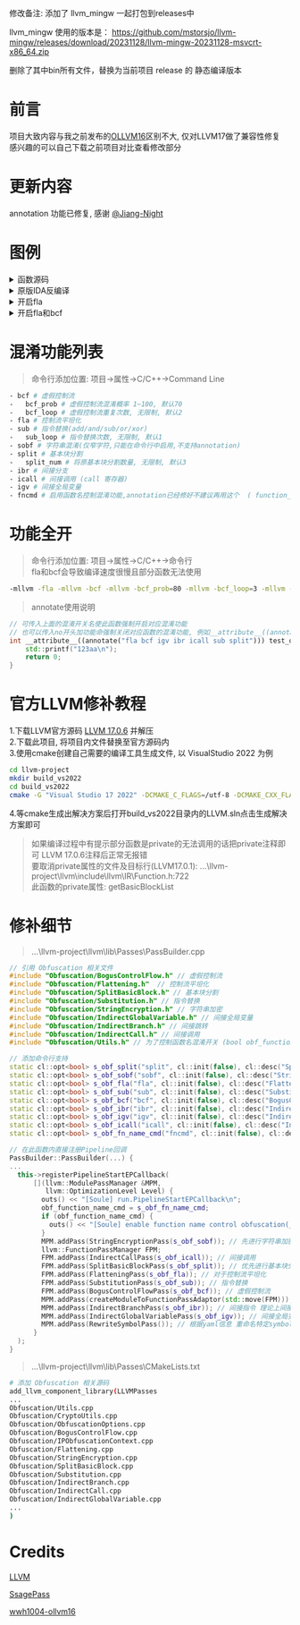 修改备注: 添加了 llvm_mingw  一起打包到releases中

llvm_mingw 使用的版本是：
https://github.com/mstorsjo/llvm-mingw/releases/download/20231128/llvm-mingw-20231128-msvcrt-x86_64.zip

删除了其中bin所有文件，替换为当前项目 release 的 静态编译版本

# 前言
项目大致内容与我之前发布的[OLLVM16](https://github.com/DreamSoule/ollvm16)区别不大, 仅对LLVM17做了兼容性修复<br>
感兴趣的可以自己下载之前项目对比查看修改部分
# 更新内容
annotation 功能已修复, 感谢 [@Jiang-Night](https://github.com/Jiang-Night)

# 图例
<details> 
<summary>函数源码</summary>
<img src="https://github.com/DreamSoule/ollvm17/blob/main/resource/fn_source.png"/>
</details>
<details> 
<summary>原版IDA反编译</summary>
<img src="https://github.com/DreamSoule/ollvm17/blob/main/resource/fn_ida.png"/>
</details>
<details> 
<summary>开启fla</summary>
<img src="https://github.com/DreamSoule/ollvm17/blob/main/resource/fn_ida_fla.png"/>
</details>
<details> 
<summary>开启fla和bcf</summary>
<img src="https://github.com/DreamSoule/ollvm17/blob/main/resource/fn_ida_fla_bcf.png"/>
</details>
</h7>

# 混淆功能列表
> 命令行添加位置: 项目->属性->C/C++->Command Line
```bash
- bcf # 虚假控制流
-   bcf_prob # 虚假控制流混淆概率 1~100, 默认70
-   bcf_loop # 虚假控制流重复次数, 无限制, 默认2
- fla # 控制流平坦化
- sub # 指令替换(add/and/sub/or/xor)
-   sub_loop # 指令替换次数, 无限制, 默认1
- sobf # 字符串混淆(仅窄字符,只能在命令行中启用,不支持annotation)
- split # 基本块分割
-   split_num # 将原基本块分割数量, 无限制, 默认3
- ibr # 间接分支
- icall # 间接调用 (call 寄存器)
- igv # 间接全局变量
- fncmd # 启用函数名控制混淆功能,annotation已经修好不建议再用这个  ( function_fla_bcf_(); )
```
# 功能全开
> 命令行添加位置: 项目->属性->C/C++->命令行<br>
> fla和bcf会导致编译速度很慢且部分函数无法使用<br>
```bash
-mllvm -fla -mllvm -bcf -mllvm -bcf_prob=80 -mllvm -bcf_loop=3 -mllvm -sobf -mllvm -icall -mllvm -ibr -mllvm -igv -mllvm -sub -mllvm -sub_loop=3 -mllvm -split -mllvm -split_num=5
```
> annotate使用说明
```cpp
// 可传入上面的混淆开关名使此函数强制开启对应混淆功能
// 也可以传入no开头加功能命强制关闭对应函数的混淆功能, 例如__attribute__((annotate("nofla nobcf nosplit")))
int __attribute__((annotate("fla bcf igv ibr icall sub split"))) test_ollvm_aa() {
    std::printf("123aa\n");
    return 0;
}
```
# 官方LLVM修补教程
1.下载LLVM官方源码 [LLVM 17.0.6](https://github.com/llvm/llvm-project/releases/tag/llvmorg-17.0.6) 并解压<br>
2.下载此项目, 将项目内文件替换至官方源码内<br>
3.使用cmake创建自己需要的编译工具生成文件, 以 VisualStudio 2022 为例
```bash
cd llvm-project
mkdir build_vs2022
cd build_vs2022
cmake -G "Visual Studio 17 2022" -DCMAKE_C_FLAGS=/utf-8 -DCMAKE_CXX_FLAGS=/utf-8 -DCMAKE_BUILD_TYPE=Release -DLLVM_ENABLE_EH=OFF -DLLVM_ENABLE_RTTI=OFF -DLLVM_ENABLE_ASSERTIONS=ON -DLLVM_ENABLE_PROJECTS="clang;lld" -A x64 ../llvm
```
4.等cmake生成出解决方案后打开build_vs2022目录内的LLVM.sln点击生成解决方案即可<br>
>如果编译过程中有提示部分函数是private的无法调用的话把private注释即可 LLVM 17.0.6注释后正常无报错<br>
>要取消private属性的文件及目标行(LLVM17.0.1): ...\llvm-project\llvm\include\llvm\IR\Function.h:722<br>
>此函数的private属性: getBasicBlockList
# 修补细节
> ...\llvm-project\llvm\lib\Passes\PassBuilder.cpp
```cpp
// 引用 Obfuscation 相关文件
#include "Obfuscation/BogusControlFlow.h" // 虚假控制流
#include "Obfuscation/Flattening.h"  // 控制流平坦化
#include "Obfuscation/SplitBasicBlock.h" // 基本块分割
#include "Obfuscation/Substitution.h" // 指令替换
#include "Obfuscation/StringEncryption.h" // 字符串加密
#include "Obfuscation/IndirectGlobalVariable.h" // 间接全局变量
#include "Obfuscation/IndirectBranch.h" // 间接跳转
#include "Obfuscation/IndirectCall.h" // 间接调用
#include "Obfuscation/Utils.h" // 为了控制函数名混淆开关 (bool obf_function_name_cmd;)

// 添加命令行支持
static cl::opt<bool> s_obf_split("split", cl::init(false), cl::desc("SplitBasicBlock: split_num=3(init)"));
static cl::opt<bool> s_obf_sobf("sobf", cl::init(false), cl::desc("String Obfuscation"));
static cl::opt<bool> s_obf_fla("fla", cl::init(false), cl::desc("Flattening"));
static cl::opt<bool> s_obf_sub("sub", cl::init(false), cl::desc("Substitution: sub_loop"));
static cl::opt<bool> s_obf_bcf("bcf", cl::init(false), cl::desc("BogusControlFlow: application number -bcf_loop=x must be x > 0"));
static cl::opt<bool> s_obf_ibr("ibr", cl::init(false), cl::desc("Indirect Branch"));
static cl::opt<bool> s_obf_igv("igv", cl::init(false), cl::desc("Indirect Global Variable"));
static cl::opt<bool> s_obf_icall("icall", cl::init(false), cl::desc("Indirect Call"));
static cl::opt<bool> s_obf_fn_name_cmd("fncmd", cl::init(false), cl::desc("use function name control obfuscation(_ + command + _ | example: function_fla_bcf_)"));

// 在此函数内直接注册Pipeline回调
PassBuilder::PassBuilder(...) {
...
  this->registerPipelineStartEPCallback(
      [](llvm::ModulePassManager &MPM,
         llvm::OptimizationLevel Level) {
        outs() << "[Soule] run.PipelineStartEPCallback\n";
        obf_function_name_cmd = s_obf_fn_name_cmd;
        if (obf_function_name_cmd) {
          outs() << "[Soule] enable function name control obfuscation(_ + command + _ | example: function_fla_)\n";
        }
        MPM.addPass(StringEncryptionPass(s_obf_sobf)); // 先进行字符串加密 出现字符串加密基本块以后再进行基本块分割和其他混淆 加大解密难度
        llvm::FunctionPassManager FPM;
        FPM.addPass(IndirectCallPass(s_obf_icall)); // 间接调用
        FPM.addPass(SplitBasicBlockPass(s_obf_split)); // 优先进行基本块分割
        FPM.addPass(FlatteningPass(s_obf_fla)); // 对于控制流平坦化
        FPM.addPass(SubstitutionPass(s_obf_sub)); // 指令替换
        FPM.addPass(BogusControlFlowPass(s_obf_bcf)); // 虚假控制流
        MPM.addPass(createModuleToFunctionPassAdaptor(std::move(FPM)));
        MPM.addPass(IndirectBranchPass(s_obf_ibr)); // 间接指令 理论上间接指令应该放在最后
        MPM.addPass(IndirectGlobalVariablePass(s_obf_igv)); // 间接全局变量
        MPM.addPass(RewriteSymbolPass()); // 根据yaml信息 重命名特定symbols
      }
  );
}
```
> ...\llvm-project\llvm\lib\Passes\CMakeLists.txt
``` bash
# 添加 Obfuscation 相关源码
add_llvm_component_library(LLVMPasses
...
Obfuscation/Utils.cpp
Obfuscation/CryptoUtils.cpp
Obfuscation/ObfuscationOptions.cpp
Obfuscation/BogusControlFlow.cpp
Obfuscation/IPObfuscationContext.cpp
Obfuscation/Flattening.cpp
Obfuscation/StringEncryption.cpp
Obfuscation/SplitBasicBlock.cpp
Obfuscation/Substitution.cpp
Obfuscation/IndirectBranch.cpp
Obfuscation/IndirectCall.cpp
Obfuscation/IndirectGlobalVariable.cpp
...
)
```
# Credits
[LLVM](https://github.com/llvm/llvm-project)

[SsagePass](https://github.com/SsageParuders/SsagePass)

[wwh1004-ollvm16](https://github.com/wwh1004/ollvm-16)
